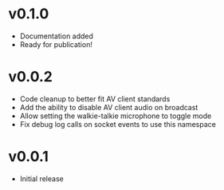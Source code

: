 # v0.1.0
* Documentation added
* Ready for publication!

# v0.0.2
* Code cleanup to better fit AV client standards
* Add the ability to disable AV client audio on broadcast
* Allow setting the walkie-talkie microphone to toggle mode
* Fix debug log calls on socket events to use this namespace

# v0.0.1
* Initial release